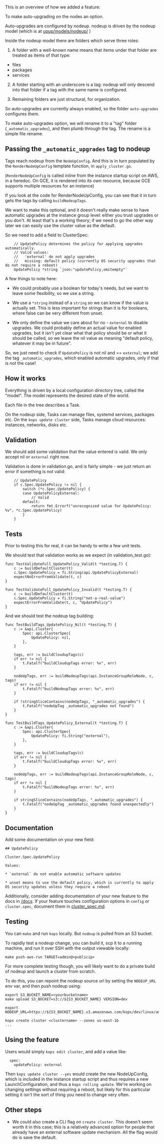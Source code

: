 This is an overview of how we added a feature:

To make auto-upgrading on the nodes an option.

Auto-upgrades are configured by nodeup.  nodeup is driven by the nodeup model (which is at [upup/models/nodeup/](https://github.com/kubernetes/kops/tree/master/upup/models/nodeup) )

Inside the nodeup model there are folders which serve three roles:

1) A folder with a well-known name means that items under that folder are treated as items of that type:

* files
* packages
* services

2) A folder starting with an underscore is a tag: nodeup will only descend into that folder if a tag with
the same name is configured.

3) Remaining folders are just structural, for organization.

So auto-upgrades are currently always enabled, so the folder `auto-upgrades` configures them.

To make auto-upgrades option, we will rename it to a "tag" folder (`_automatic_upgrades`), and then plumb through
the tag.  The rename is a simple file rename.

## Passing the `_automatic_upgrades` tag to nodeup

Tags reach nodeup from the `NodeUpConfig`.  And this is in turn populated by the `RenderNodeUpConfig` template function,
in `apply_cluster.go`.

(`RenderNodeUpConfig` is called inline from the instance startup script on AWS, in a heredoc.  On GCE,
it is rendered into its own resource, because GCE supports multiple resources for an instance)

If you look at the code for RenderNodeUpConfig, you can see that it in turn gets the tags by calling `buildNodeupTags`.

We want to make this optional, and it doesn't really make sense to have automatic upgrades at the instance group level:
either you trust upgrades or you don't.  At least that's a working theory; if we need to go the other way later we can
easily use the cluster value as the default.

So we need to add a field to ClusterSpec:

```
	// UpdatePolicy determines the policy for applying upgrades automatically.
	// Valid values:
	//   'external' do not apply upgrades
	//   missing: default policy (currently OS security upgrades that do not require a reboot)
	UpdatePolicy *string `json:"updatePolicy,omitempty"`
```

A few things to note here:

* We could probably use a boolean for today's needs, but we want to leave some flexibility, so we use a string.

* We use a `*string` instead of a `string` so we can know if the value is actually set.  This is less important
for strings than it is for booleans, where false can be very different from unset.

* We only define the value we care about for no - `external` to disable upgrades.  We could probably define an
actual value for enabled upgrades, but it isn't yet clear what that policy should be or what it should be called,
so we leave the nil value as meaning "default policy, whatever it may be in future".


So, we just need to check if `UpdatePolicy` is not nil and == `external`; we add the tag `_automatic_upgrades`,
which enabled automatic upgrades, only if that is _not_ the case!

## How it works

Everything is driven by a local configuration directory tree, called the "model".  The model represents
the desired state of the world.

Each file in the tree describes a Task.

On the nodeup side, Tasks can manage files, systemd services, packages etc.
On the `kops update cluster` side, Tasks manage cloud resources: instances, networks, disks etc.

## Validation

We should add some validation that the value entered is valid.  We only accept nil or `external` right now.

Validation is done in validation.go, and is fairly simple - we just return an error if something is not valid:

```
	// UpdatePolicy
	if c.Spec.UpdatePolicy != nil {
		switch (*c.Spec.UpdatePolicy) {
		case UpdatePolicyExternal:
			// Valid
		default:
			return fmt.Errorf("unrecognized value for UpdatePolicy: %v", *c.Spec.UpdatePolicy)
		}
	}
```

## Tests

Prior to testing this for real, it can be handy to write a few unit tests.

We should test that validation works as we expect (in validation_test.go):

```
func TestValidateFull_UpdatePolicy_Valid(t *testing.T) {
	c := buildDefaultCluster(t)
	c.Spec.UpdatePolicy = fi.String(api.UpdatePolicyExternal)
	expectNoErrorFromValidate(t, c)
}

func TestValidateFull_UpdatePolicy_Invalid(t *testing.T) {
	c := buildDefaultCluster(t)
	c.Spec.UpdatePolicy = fi.String("not-a-real-value")
	expectErrorFromValidate(t, c, "UpdatePolicy")
}
```


And we should test the nodeup tag building:

```
func TestBuildTags_UpdatePolicy_Nil(t *testing.T) {
	c := &api.Cluster{
		Spec: api.ClusterSpec{
			UpdatePolicy: nil,
		},
	}

	tags, err := buildCloudupTags(c)
	if err != nil {
		t.Fatalf("buildCloudupTags error: %v", err)
	}

	nodeUpTags, err := buildNodeupTags(api.InstanceGroupRoleNode, c, tags)
	if err != nil {
		t.Fatalf("buildNodeupTags error: %v", err)
	}

	if !stringSliceContains(nodeUpTags, "_automatic_upgrades") {
		t.Fatalf("nodeUpTag _automatic_upgrades not found")
	}
}

func TestBuildTags_UpdatePolicy_External(t *testing.T) {
	c := &api.Cluster{
		Spec: api.ClusterSpec{
			UpdatePolicy: fi.String("external"),
		},
	}

	tags, err := buildCloudupTags(c)
	if err != nil {
		t.Fatalf("buildCloudupTags error: %v", err)
	}

	nodeUpTags, err := buildNodeupTags(api.InstanceGroupRoleNode, c, tags)
	if err != nil {
		t.Fatalf("buildNodeupTags error: %v", err)
	}

	if stringSliceContains(nodeUpTags, "_automatic_upgrades") {
		t.Fatalf("nodeUpTag _automatic_upgrades found unexpectedly")
	}
}
```

## Documentation

Add some documentation on your new field:

```
## UpdatePolicy

Cluster.Spec.UpdatePolicy

Values:

* `external` do not enable automatic software updates

* unset means to use the default policy, which is currently to apply OS security updates unless they require a reboot
```

Additionally, consider adding documentation of your new feature to the docs in [/docs](/). If your feature touches configuration options in `config` or `cluster.spec`, document them in [cluster_spec.md](cluster_spec.md).

## Testing


You can `make` and run `kops` locally.  But `nodeup` is pulled from an S3 bucket.

To rapidly test a nodeup change, you can build it, scp it to a running machine, and
run it over SSH with the output viewable locally:

`make push-aws-run TARGET=admin@<publicip>`


For more complete testing though, you will likely want to do a private build of
nodeup and launch a cluster from scratch.

To do this, you can repoint the nodeup source url by setting the `NODEUP_URL` env var,
and then push nodeup using:


```
export S3_BUCKET_NAME=<yourbucketname>
make upload S3_BUCKET=s3://${S3_BUCKET_NAME} VERSION=dev

export NODEUP_URL=https://${S3_BUCKET_NAME}.s3.amazonaws.com/kops/dev/linux/amd64/nodeup

kops create cluster <clustername> --zones us-east-1b
...
```

## Using the feature

Users would simply `kops edit cluster`, and add a value like:
```
  spec:
    updatePolicy: external
```

Then `kops update cluster --yes` would create the new NodeUpConfig, which is included in the instance startup script
and thus requires a new LaunchConfiguration, and thus a `kops rolling update`.  We're working on changing settings
without requiring a reboot, but likely for this particular setting it isn't the sort of thing you need to change
very often.

## Other steps

* We could also create a CLI flag on `create cluster`.  This doesn't seem worth it in this case; this is a relatively advanced option
for people that already have an external software update mechanism.  All the flag would do is save the default.
